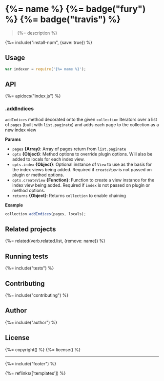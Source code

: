 # {%= name %} {%= badge("fury") %} {%= badge("travis") %}

> {%= description %}

{%= include("install-npm", {save: true}) %}

## Usage

```js
var indexer = require('{%= name %}');
```

## API
{%= apidocs("index.js") %}

### .addIndices

`addIndices` method decorated onto the given `collection` Iterators over a list of `pages` (built with `list.paginate`) and adds each page to the collection as a new index view

**Params**

* `pages` **{Array}**: Array of pages return from `list.paginate`
* `opts` **{Object}**: Method options to override plugin options. Will also be added to locals for each index view.
* `opts.index` **{Object}**: Optional instance of `View` to use as the basis for the index views being added. Required if `createView` is not passed on plugin or method options.
* `opts.createView` **{Function}**: Function to create a view instance for the index view being added. Required if `index` is not passed on plugin or method options.
* `returns` **{Object}**: Returns `collection` to enable chaining

**Example**

```js
collection.addIndices(pages, locals);
```

## Related projects
{%= related(verb.related.list, {remove: name}) %}

## Running tests
{%= include("tests") %}

## Contributing
{%= include("contributing") %}

## Author
{%= include("author") %}

## License
{%= copyright() %}
{%= license() %}

***

{%= include("footer") %}

{%= reflinks(['templates']) %}
